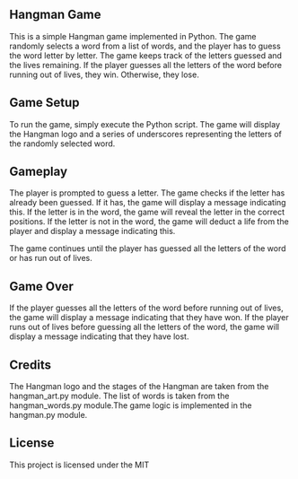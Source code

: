 ## Hangman Game
This is a simple Hangman game implemented in Python. The game randomly selects a word from a list of words, and the player has to guess the word letter by letter. The game keeps track of the letters guessed and the lives remaining. If the player guesses all the letters of the word before running out of lives, they win. Otherwise, they lose.

## Game Setup
To run the game, simply execute the Python script. The game will display the Hangman logo and a series of underscores representing the letters of the randomly selected word.

## Gameplay
The player is prompted to guess a letter. The game checks if the letter has already been guessed. If it has, the game will display a message indicating this. If the letter is in the word, the game will reveal the letter in the correct positions. If the letter is not in the word, the game will deduct a life from the player and display a message indicating this.

The game continues until the player has guessed all the letters of the word or has run out of lives.

## Game Over
If the player guesses all the letters of the word before running out of lives, the game will display a message indicating that they have won. If the player runs out of lives before guessing all the letters of the word, the game will display a message indicating that they have lost.

## Credits
The Hangman logo and the stages of the Hangman are taken from the hangman_art.py module. The list of words is taken from the hangman_words.py module.The game logic is implemented in the hangman.py module.

## License
This project is licensed under the MIT
